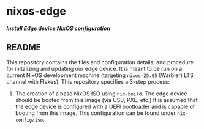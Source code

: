 # nixos-edge
**_Install Edge device NixOS configuration_**


## README

This repository contains the files and configuration details, and procedure for
initalizing and updating our edge device. It is meant to be run on a current 
NixOS development machine (targeting `nixos-25.05` (Warbler) LTS channel 
with Flakes). This repository specifies a 3-step process:

1. The creation of a base NixOS ISO using `nix-build`. The edge device should 
   be booted from this image (via USB, PXE, etc.) It is assumed that the edge 
   device is configured with a UEFI bootloader and is capable of booting from 
   this image. This configuration can be found under `nix-config/iso`.